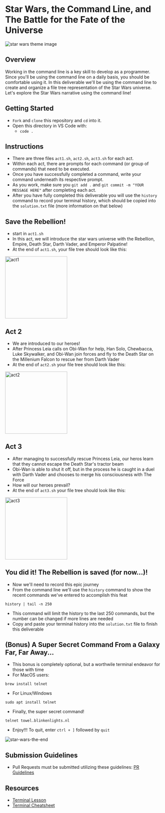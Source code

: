 # Star Wars, the Command Line, and The Battle for the Fate of the Universe

![star wars theme image](https://res.cloudinary.com/ahonore42/image/upload/v1611100619/starwars-canon-banner_silgff.jpg)

## Overview
Working in the command line is a key skill to develop as a programmer. Since you'll be using the command line on a daily basis, you should be comfortable using it. In this deliverable we'll be using the command line to create and organize a file tree representation of the Star Wars universe. Let's explore the Star Wars narrative using the command line!

## Getting Started
* `Fork` and `clone` this repository and `cd` into it.
* Open this directory in VS Code with:
    * `code .`

## Instructions
* There are three files `act1.sh`, `act2.sh`, `act3.sh` for each act. 
* Within each act, there are prompts for each command (or group of commands) that need to be executed.
* Once you have successfully completed a command, write your command underneath its respective prompt.
* As you work, make sure you `git add .` and `git commit -m "YOUR MESSAGE HERE"` after completing each act.
* After you have fully completed this deliverable you will use the `history` command to record your terminal history, which should be copied into the `solution.txt` file (more information on that below)

## Save the Rebellion!
* start in `act1.sh`
* In this act, we will introduce the star wars universe with the Rebellion, Empire, Death Star, Darth Vader, and Emperor Palpatine!
* At the end of `act1.sh`, your file tree should look like this:

<img height=200 src="https://res.cloudinary.com/ahonore42/image/upload/v1611102583/ga/act1.png" alt="act1" />

## Act 2
* We are introduced to our heroes!
* After Princess Leia calls on Obi-Wan for help, Han Solo, Chewbacca, Luke Skywalker, and Obi-Wan join forces and fly to the Death Star on the Millenium Falcon to rescue her from Darth Vader
* At the end of `act2.sh` your file tree should look like this:

<img height=200 src="https://res.cloudinary.com/ahonore42/image/upload/v1611102604/ga/act2.png" alt="act2" />

## Act 3 
* After managing to successfully rescue Princess Leia, our heros learn that they cannot escape the Death Star's tractor beam
* Obi-Wan is able to shut it off, but in the process he is caught in a duel with Darth Vader and chooses to merge his consciousness with The Force
* How will our heroes prevail?
* At the end of `act3.sh` your file tree should look like this:

<img height=200 src="https://res.cloudinary.com/ahonore42/image/upload/v1611102619/ga/act3.png" alt="act3" />

## You did it! The Rebellion is saved (for now...)!
* Now we'll need to record this epic journey
* From the command line we'll use the `history` command to show the recent commands we've entered to accomplish this feat
```
history | tail -n 250
```
* This command will limit the history to the last 250 commands, but the number can be changed if more lines are needed
* Copy and paste your terminal history into the `solution.txt` file to finish this deliverable

## (Bonus) A Super Secret Command From a Galaxy Far, Far Away...
* This bonus is completely optional, but a worthwile terminal endeavor for those with time
* For MacOS users:
```
brew install telnet
```
* For Linux/Windows
```
sudo apt install telnet
```
* Finally, the super secret command!
```
telnet towel.blinkenlights.nl
```
* Enjoy!!! To quit, enter `ctrl + ]` followed by `quit`

![star-wars-the-end](https://media.giphy.com/media/iQn33nEos213i/giphy.gif)

## Submission Guidelines
* Pull Requests must be submitted utilizing these guidelines: [PR Guidelines](https://github.com/SEI-R-1-25/Pull-Request-Template)

## Resources
* [Terminal Lesson](https://github.com/SEI-R-1-25/u1_lesson_terminal)
* [Terminal Cheatsheet](https://gist.github.com/cferdinandi/ef665330286fd5d7127d)

